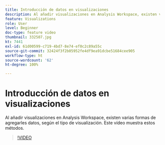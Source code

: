 ```yaml
---
title: Introducción de datos en visualizaciones
description: Al añadir visualizaciones en Analysis Workspace, existen varias formas de agregarles datos, según el tipo de visualización. Este vídeo muestra estos métodos.
feature: Visualizations
role: User
level: Beginner
doc-type: feature video
thumbnail: 332507.jpg
kt: 7441
exl-id: 61d00599-c719-4bd7-8e74-ef0c2c89a55c
source-git-commit: 32424f3f2b05952fe4df9ea91dcbe51684cee905
workflow-type: ht
source-wordcount: '62'
ht-degree: 100%

---
```


# Introducción de datos en visualizaciones

Al añadir visualizaciones en Analysis Workspace, existen varias formas de agregarles datos, según el tipo de visualización. Este vídeo muestra estos métodos.

>[!VIDEO](https://video.tv.adobe.com/v/332507/?quality=12&learn=on)
